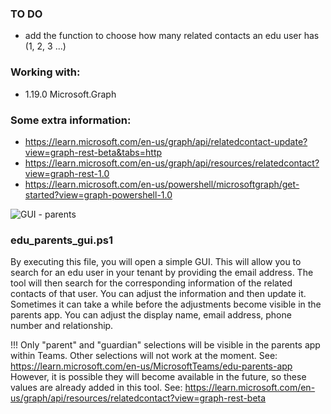 ### TO DO
* add the function to choose how many related contacts an edu user has (1, 2, 3 ...)

### Working with:
 * 1.19.0               Microsoft.Graph

### Some extra information:
* https://learn.microsoft.com/en-us/graph/api/relatedcontact-update?view=graph-rest-beta&tabs=http
* https://learn.microsoft.com/en-us/graph/api/resources/relatedcontact?view=graph-rest-1.0
* https://learn.microsoft.com/en-us/powershell/microsoftgraph/get-started?view=graph-powershell-1.0

![GUI - parents](https://user-images.githubusercontent.com/113233490/211123292-a0d21d54-93b6-4ef5-9648-99877e2f0acf.PNG)


### edu_parents_gui.ps1

By executing this file, you will open a simple GUI. This will allow you to search for an edu user in your tenant by providing the email address. The tool will then search for the corresponding information of the related contacts of that user. You can adjust the information and then update it. Sometimes it can take a while before the adjustments become visible in the parents app. You can adjust the display name, email address, phone number and relationship.

!!! Only "parent" and "guardian" selections will be visible in the parents app within Teams. Other selections will not work at the moment. See: https://learn.microsoft.com/en-us/MicrosoftTeams/edu-parents-app  However, it is possible they will become available in the future, so these values are already added in this tool. See: https://learn.microsoft.com/en-us/graph/api/resources/relatedcontact?view=graph-rest-beta
